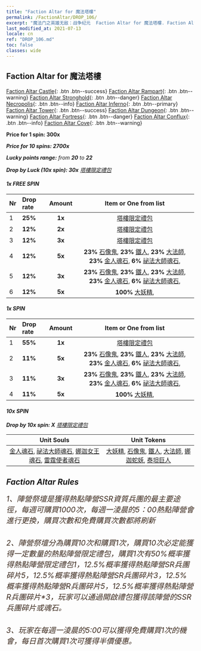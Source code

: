 ```yaml
---
title: "Faction Altar for 魔法塔樓"
permalink: /FactionAltar/DROP_106/
excerpt: "魔法门之英雄无敌：战争纪元  Faction Altar for 魔法塔樓. Faction Altar is the primary method for obtaining SSR units from the popular faction. Limited to 1,000 purchases each week. The popular faction changes at 05:00 every Monday. Purchase attempts and free purchase attempts will also reset then."
last_modified_at: 2021-07-13
locale: cn
ref: "DROP_106.md"
toc: false
classes: wide
---
```


##  Faction Altar for **魔法塔樓**

  [Faction Altar Castle](/cn/FactionAltar/DROP_101/){: .btn .btn--success} [Faction Altar Rampart](/cn/FactionAltar/DROP_102/){: .btn .btn--warning} [Faction Altar Stronghold](/cn/FactionAltar/DROP_103/){: .btn .btn--danger} [Faction Altar Necropolis](/cn/FactionAltar/DROP_104/){: .btn .btn--info} [Faction Altar Inferno](/cn/FactionAltar/DROP_105/){: .btn .btn--primary} [Faction Altar Tower](/cn/FactionAltar/DROP_106/){: .btn .btn--success} [Faction Altar Dungeon](/cn/FactionAltar/DROP_107/){: .btn .btn--warning} [Faction Altar Fortress](/cn/FactionAltar/DROP_108/){: .btn .btn--danger} [Faction Altar Conflux](/cn/FactionAltar/DROP_109/){: .btn .btn--info} [Faction Altar Cove](/cn/FactionAltar/DROP_112/){: .btn .btn--warning} 

  **Price for 1 spin: 300x** <i class="fas fa-gem"/>

  **Price for 10 spins: 2700x** <i class="fas fa-gem"/>

  **Lucky points range:** from **20** to **22**

  **Drop by Luck (10x spin): 30x** [塔樓限定禮包](/cn/Items/con_2110/)

####  1x FREE SPIN 

  |    Nr    |  Drop rate  |  Amount   |   Item or One from list  |
  |:---------|:------------|:---------:|:------------------------:|
  | 1 | **25%** | **1x** | [塔樓限定禮包](/cn/Items/con_2110/) |
  | 2 | **12%** | **2x** | [塔樓限定禮包](/cn/Items/con_2110/) |
  | 3 | **12%** | **3x** | [塔樓限定禮包](/cn/Items/con_2110/) |
  | 4 | **12%** | **5x** |  **23%** [石像鬼](/cn/Items/unt_236/),  **23%** [鐵人](/cn/Items/unt_237/),  **23%** [大法師](/cn/Items/unt_238/),  **23%** [金人魂石](/cn/Items/unt_322/),  **6%** [祕法大師魂石](/cn/Items/unt_323/),  |
  | 5 | **12%** | **3x** |  **23%** [石像鬼](/cn/Items/unt_236/),  **23%** [鐵人](/cn/Items/unt_237/),  **23%** [大法師](/cn/Items/unt_238/),  **23%** [金人魂石](/cn/Items/unt_322/),  **6%** [祕法大師魂石](/cn/Items/unt_323/),  |
  | 6 | **12%** | **5x** |  **100%** [大妖精](/cn/Items/unt_235/),  |


####  1x SPIN 

  |    Nr    |  Drop rate  |  Amount   |   Item or One from list  |
  |:---------|:------------|:---------:|:------------------------:|
  | 1 | **55%** | **1x** | [塔樓限定禮包](/cn/Items/con_2110/) |
  | 2 | **11%** | **5x** |  **23%** [石像鬼](/cn/Items/unt_236/),  **23%** [鐵人](/cn/Items/unt_237/),  **23%** [大法師](/cn/Items/unt_238/),  **23%** [金人魂石](/cn/Items/unt_322/),  **6%** [祕法大師魂石](/cn/Items/unt_323/),  |
  | 3 | **11%** | **3x** |  **23%** [石像鬼](/cn/Items/unt_236/),  **23%** [鐵人](/cn/Items/unt_237/),  **23%** [大法師](/cn/Items/unt_238/),  **23%** [金人魂石](/cn/Items/unt_322/),  **6%** [祕法大師魂石](/cn/Items/unt_323/),  |
  | 4 | **11%** | **5x** |  **100%** [大妖精](/cn/Items/unt_235/),  |


####  10x SPIN 

  **Drop by 10x spin: X** [塔樓限定禮包](/cn/Items/con_2110/)

  |    Unit Souls    |  Unit Tokens  |
  |:----------------:|:-------------:|
  | [金人魂石](/cn/Items/unt_322/), [祕法大師魂石](/cn/Items/unt_323/), [娜迦女王魂石](/cn/Items/unt_325/), [雷霆使者魂石](/cn/Items/unt_326/) | [大妖精](/cn/Items/unt_235/), [石像鬼](/cn/Items/unt_236/), [鐵人](/cn/Items/unt_237/), [大法師](/cn/Items/unt_238/), [娜迦蛇妖](/cn/Items/unt_240/), [泰坦巨人](/cn/Items/unt_241/) |



## Faction Altar Rules

  <span style="color: #3c2a1e;font-size:20px">1、陣營祭壇是獲得熱點陣營SSR資質兵團的最主要途徑，每週可購買1000次，每週一淩晨的5：00熱點陣營會進行更換，購買次數和免費購買次數都將刷新</span><br/>

<br/>  <span style="color: #3c2a1e;font-size:20px">2、陣營祭壇分為購買10次和購買1次，購買10次必定能獲得一定數量的熱點陣營限定禮包，購買1次有50%概率獲得熱點陣營限定禮包*1，12.5%概率獲得熱點陣營SR兵團碎片*5，12.5%概率獲得熱點陣營SR兵團碎片*3，12.5%概率獲得熱點陣營R兵團碎片*5，12.5%概率獲得熱點陣營R兵團碎片*3，玩家可以通過開啟禮包獲得該陣營的SSR兵團碎片或魂石。</span>

<br/>  <span style="color: #3c2a1e;font-size:20px">3、玩家在每週一淩晨的5:00可以獲得免費購買1次的機會，每日首次購買1次可獲得半價優惠。</span><br/>

<br/>